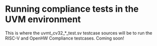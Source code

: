 # Running compliance tests in the UVM environment
This is where the uvmt_cv32_*_test.sv testcase sources will be to run the RISC-V and OpenHW Compliance testcases.   Coming soon!
